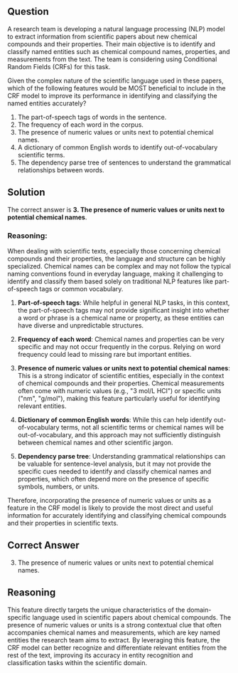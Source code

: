 ## Question

A research team is developing a natural language processing (NLP) model to extract information from scientific papers about new chemical compounds and their properties. Their main objective is to identify and classify named entities such as chemical compound names, properties, and measurements from the text. The team is considering using Conditional Random Fields (CRFs) for this task.

Given the complex nature of the scientific language used in these papers, which of the following features would be MOST beneficial to include in the CRF model to improve its performance in identifying and classifying the named entities accurately?

1. The part-of-speech tags of words in the sentence.
2. The frequency of each word in the corpus.
3. The presence of numeric values or units next to potential chemical names.
4. A dictionary of common English words to identify out-of-vocabulary scientific terms.
5. The dependency parse tree of sentences to understand the grammatical relationships between words.

## Solution

The correct answer is **3. The presence of numeric values or units next to potential chemical names**.

### Reasoning:

When dealing with scientific texts, especially those concerning chemical compounds and their properties, the language and structure can be highly specialized. Chemical names can be complex and may not follow the typical naming conventions found in everyday language, making it challenging to identify and classify them based solely on traditional NLP features like part-of-speech tags or common vocabulary.

1. **Part-of-speech tags**: While helpful in general NLP tasks, in this context, the part-of-speech tags may not provide significant insight into whether a word or phrase is a chemical name or property, as these entities can have diverse and unpredictable structures.

2. **Frequency of each word**: Chemical names and properties can be very specific and may not occur frequently in the corpus. Relying on word frequency could lead to missing rare but important entities.

3. **Presence of numeric values or units next to potential chemical names**: This is a strong indicator of scientific entities, especially in the context of chemical compounds and their properties. Chemical measurements often come with numeric values (e.g., "3 mol/L HCl") or specific units ("nm", "g/mol"), making this feature particularly useful for identifying relevant entities.

4. **Dictionary of common English words**: While this can help identify out-of-vocabulary terms, not all scientific terms or chemical names will be out-of-vocabulary, and this approach may not sufficiently distinguish between chemical names and other scientific jargon.

5. **Dependency parse tree**: Understanding grammatical relationships can be valuable for sentence-level analysis, but it may not provide the specific cues needed to identify and classify chemical names and properties, which often depend more on the presence of specific symbols, numbers, or units.

Therefore, incorporating the presence of numeric values or units as a feature in the CRF model is likely to provide the most direct and useful information for accurately identifying and classifying chemical compounds and their properties in scientific texts.

## Correct Answer

3. The presence of numeric values or units next to potential chemical names.

## Reasoning

This feature directly targets the unique characteristics of the domain-specific language used in scientific papers about chemical compounds. The presence of numeric values or units is a strong contextual clue that often accompanies chemical names and measurements, which are key named entities the research team aims to extract. By leveraging this feature, the CRF model can better recognize and differentiate relevant entities from the rest of the text, improving its accuracy in entity recognition and classification tasks within the scientific domain.